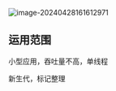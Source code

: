 ![image-20240428161612971](../../../../../AppData/Roaming/Typora/typora-user-images/image-20240428161612971.png)

## 运用范围

小型应用，吞吐量不高，单线程

新生代，标记整理